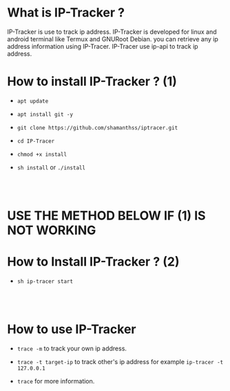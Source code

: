 # What is IP-Tracker ?

IP-Tracker is use to track ip address. IP-Tracker is developed for linux and android terminal like Termux and GNURoot Debian. you can retrieve any ip address information using IP-Tracer. IP-Tracer use ip-api to track ip address.

# How to install IP-Tracker ? (1)

* `apt update`

* `apt install git -y`

* `git clone https://github.com/shamanthss/iptracer.git`

* `cd IP-Tracer`

* `chmod +x install`

* `sh install` or `./install`

<br> <br>


# USE THE METHOD BELOW IF (1) IS NOT WORKING #
# How to Install IP-Tracker ? (2)

* `sh ip-tracer start`



<br><br>

# How to use IP-Tracker

* `trace -m` to track your own ip address.

* `trace -t target-ip` to track other's ip address for example `ip-tracer -t 127.0.0.1`

* `trace` for more information.
